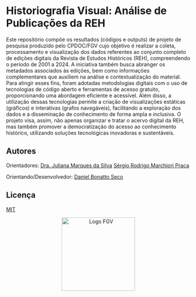 # Historiografia Visual: Análise de Publicações da REH

Este repositório compõe os resultados (códigos e outputs) de projeto de pesquisa produzido pelo CPDOC/FGV cujo objetivo é realizar a coleta, processamento e visualização dos dados referentes ao conjunto completo de edições digitais da Revista de Estudos Históricos (REH), compreendendo o período de 2001 a 2024. 
A iniciativa também busca abranger os metadados associados às edições, bem como informações complementares que auxiliem na análise e contextualização do material. Para atingir esses fins, foram adotadas metodologias digitais com o uso de tecnologias de código aberto e ferramentas de acesso gratuito, proporcionando uma abordagem eficiente e acessível. 
Além disso, a utilização dessas tecnologias permite a criação de visualizações estáticas (gráficos) e interativas (grafos navegáveis), facilitando a exploração dos dados e a disseminação de conhecimento de forma ampla e inclusiva. O projeto visa, assim, não apenas organizar e tratar o acervo digital da REH, mas também promover a democratização do acesso ao conhecimento histórico, utilizando soluções tecnológicas inovadoras e sustentáveis.

## Autores
Orientadores: 
[Dra. Juliana Marques da Silva](http://lattes.cnpq.br/6893642697260226)
[Sérgio Rodrigo Marchiori Praça](http://lattes.cnpq.br/3240046302923224)

Orientando/Desenvolvedor: 
[Daniel Bonatto Seco](http://lattes.cnpq.br/8325397475123191)

## Licença

[MIT](https://choosealicense.com/licenses/mit/)




<p align="center">
  <img src="https://cpdoc.fgv.br/sites/default/files/inline-images/logo-pt-br.png" alt="Logo FGV" width="200"/>
</p>